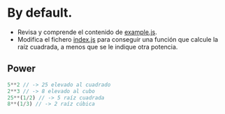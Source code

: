 # By default.

* Revisa y comprende el contenido de [example.js](example.js).
* Modifica el fichero [index.js](index.js) para conseguir una función que calcule la raíz cuadrada, a menos que se le indique otra potencia.

## Power
```javascript
5**2 // -> 25 elevado al cuadrado
2**3 // -> 8 elevado al cubo
25**(1/2) // -> 5 raíz cuadrada
8**(1/3) // -> 2 raíz cúbica
```